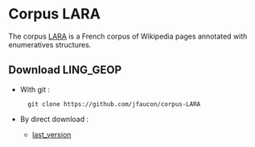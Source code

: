 # Corpus LARA

The corpus [LARA](https://github.com/jfaucon/corpus-LARA) is a French corpus of Wikipedia pages annotated with enumeratives structures. 


## Download LING_GEOP

* With git : 

        git clone https://github.com/jfaucon/corpus-LARA

* By direct download : 
    * [last_version](https://github.com/jfaucon/corpus-LARA/archive/master.zip)



